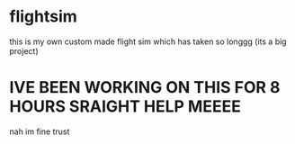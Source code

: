 # flightsim
this is my own custom made flight sim which has taken so longgg (its a big project) 
# IVE BEEN WORKING ON THIS FOR 8 HOURS SRAIGHT HELP MEEEE
nah im fine trust